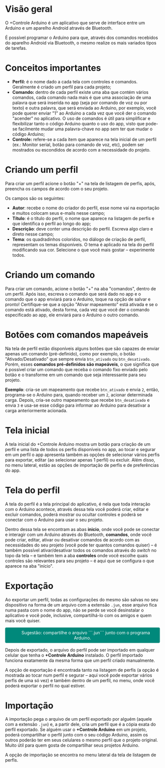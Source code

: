 # Visão geral


O +Controle Arduino é um aplicativo que serve de interface entre um Arduino e um aparelho Android através de
Bluetooth.

É possível programar o Arduino para que, através dos comandos recebidos do aparelho Android via Bluetooth, o
mesmo realize os mais variados tipos de tarefas.


# Conceitos importantes


- **Perfil:** é o nome dado a cada tela com controles e comandos. Geralmente é criado um perfil para cada projeto;
- **Comando:** dentro de cada perfil existe uma aba que contém vários comandos, cada comando nada mais é que uma associação 
de uma palavra que será inserida no app (seja por comando de voz ou por texto) e outra palavra, que será enviada ao Arduino, 
por exemplo, você pode querer enviar "1" ao Arduino a cada vez que você der o comando "acender" no aplicativo. O uso de comandos 
é útil para simplificar e flexibilizar tanto o código Arduino quanto o uso do app, visto que pode-se facilmente mudar uma 
palavra-chave no app sem ter que mudar o código Arduino;
- **Controle:** refere-se a cada item que aparece na tela inicial de um perfil (ex.: Monitor serial, botão para comando de voz, etc), 
podem ser mostrados ou escondidos de acordo com a necessidade do projeto.


# Criando um perfil


Para criar um perfil acione o botão "+" na tela de listagem de perfis, após, preencha os campos de acordo com o
seu projeto. 

Os campos são os seguintes:

- **Autor**: recebe o nome do criador do perfil, esse nome vai na exportação e muitos colocam seus e-mails nesse campo;
- **Título**: é o título do perfil, o nome que aparece na listagem de perfis e que identifica o perfil ao longo do app;
- **Descrição**: deve conter uma descrição do perfil. Escreva algo claro e direto nesse campo;
- **Tema**: os quadradinhos coloridos, no diálogo de criação de perfil, representam os temas disponíveis. O tema é 
aplicado na tela do perfil modificando sua cor. Selecione o que você mais gostar – experimente todos.


# Criando um comando


Para criar um comando, acione o botão "+" na aba "comandos", dentro de um perfil. Após isso, escreva o comando que será dado 
no app e o comando que o app enviará para o Arduino, toque na opção de salvar e pronto! Certifique-se que a opção "Ativar 
mapeamento" está ativada e se o comando está ativado, desta forma, cada vez que você der o comando especificado ao app, 
ele enviará para o Arduino o outro comando.


# Botões com comandos mapeáveis


Na tela de perfil estão disponíveis alguns botões que são capazes de enviar apenas um comando (pré-definido), como por 
exemplo, o botão "Ativado/Desativado" que sempre envia ```btn_ativado``` ou ```btn_desativado```. Porém, esses 
**comandos pré-definidos são mapeáveis**, o que significa que é possível criar um comando que receba o comando fixo 
enviado pelo botão e o transforme em um comando que seja interessante para seu projeto.

**Exemplo**: cria-se um mapeamento que recebe ```btn_ativado``` e envia ```2```, então, programa-se o Arduino para, quando 
receber um ```2```, acionar determinada carga. Depois, cria-se outro mapeamento que recebe ```btn_desativado``` e envia 
```3``` e usa-se esse código para informar ao Arduino para desativar a carga anteriormente acionada.


# Tela inicial


A tela inicial do +Controle Arduino mostra um botão para criação de um perfil e uma lista de todos os perfis disponíveis 
no app, ao tocar e segurar em um perfil o app apresenta também as opções de selecionar vários perfis para exportar, 
editar (ao selecionar apenas 1 perfil) ou excluir. Além disso, no menu lateral, estão as opções de importação de perfis 
e de preferências do app.


# Tela do perfil


A tela do perfil é a tela principal do aplicativo, é nela que toda interação com o Arduino acontece, através
dessa tela você poderá criar, editar e excluir comandos, poderá mostrar ou ocultar controles e poderá se
conectar com o Arduino para usar o seu projeto.

Dentro dessa tela se encontram as abas **inicio**, onde você pode se conectar e interagir com um Arduino através do 
Bluetooth, **comandos**, onde você pode criar, editar, ativar ou desativar comandos de acordo com as necessidades do 
seu projeto (você pode ter quantos comandos quiser) – é também possível ativar/desativar todos os comandos através do 
_switch_ no topo da tela – e também tem a aba **controles** onde você escolhe quais controles são relevantes para seu 
projeto – é aqui que se configura o que aparece na aba "início".


# Exportação


Ao exportar um perfil, todas as configurações do mesmo são salvas no seu dispositivo na forma de um arquivo com a 
extensão ```.jun```, esse arquivo fica numa pasta com o nome do app, não se perde se você desinstalar o aplicativo e 
você pode, inclusive, compartilhá-lo com os amigos e quem mais você quiser.

<p style="text-justify: distribute; text-indent: 1.5em; border-radius: 4px; color: white; text-align: center; background: #00897b; padding: 8px;" align="center">
Sugestão: compartilhe o arquivo ```.jun``` junto com o programa Arduino.
</p>


Depois de exportado, o arquivo do perfil pode ser importado em qualquer celular que tenha o **+Controle Arduino** 
instalado. O perfil importado funciona exatamente da mesma forma que um perfil criado manualmente.

A opção de exportação é encontrada tanto na listagem de perfis (a opção é mostrada ao tocar num perfil e segurar
– aqui você pode exportar vários perfis de uma só vez) e também dentro de um perfil, no menu, onde você poderá
exportar o perfil no qual estiver.


# Importação


A importação pega o arquivo de um perfil exportado por alguém (aquele com a extensão ```.jun```) e, a partir dele, cria 
um perfil que é a cópia exata do perfil exportado. Se alguém usar o **+Controle Arduino** em um projeto, poderá 
compartilhar o perfil junto com o seu código Arduino, assim os outros poderão ter em seus celulares o mesmo perfil que 
o projeto original. Muito útil para quem gosta de compartilhar seus projetos Arduino. 

A opção de importação se encontra no menu lateral da tela de listagem de perfis.
